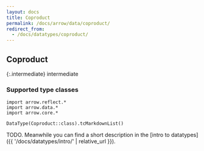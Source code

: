 ```yaml
---
layout: docs
title: Coproduct
permalink: /docs/arrow/data/coproduct/
redirect_from:
  - /docs/datatypes/coproduct/
---
```


## Coproduct

{:.intermediate}
intermediate

### Supported type classes

```kotlin:ank:replace
import arrow.reflect.*
import arrow.data.*
import arrow.core.*

DataType(Coproduct::class).tcMarkdownList()
```

TODO. Meanwhile you can find a short description in the [intro to datatypes]({{ '/docs/datatypes/intro/' | relative_url }}).
